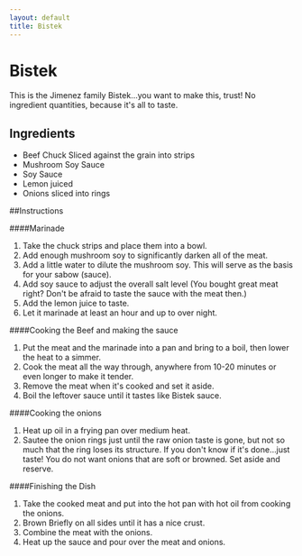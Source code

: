 ```yaml
---
layout: default
title: Bistek
---
```


Bistek
======================
This is the Jimenez family Bistek…you want to make this, trust!  No ingredient quantities, because it's all to taste.

## Ingredients


* Beef Chuck Sliced against the grain into strips
* Mushroom Soy Sauce
* Soy Sauce
* Lemon juiced
* Onions sliced into rings


##Instructions

####Marinade
1. Take the chuck strips and place them into a bowl.
2. Add enough mushroom soy to significantly darken all of the meat.
3. Add a little water to dilute the mushroom soy.  This will serve as the basis for your sabow (sauce).
4. Add soy sauce to adjust the overall salt level (You bought great meat right?  Don't be afraid to taste the sauce with the meat then.)
5. Add the lemon juice to taste.
6. Let it marinade at least an hour and up to over night.

####Cooking the Beef and making the sauce

1. Put the meat and the marinade into a pan and bring to a boil, then lower the heat to a simmer.
2. Cook the meat all the way through, anywhere from 10-20 minutes or even longer to make it tender.
3. Remove the meat when it's cooked and set it aside.
4. Boil the leftover sauce until it tastes like Bistek sauce.

####Cooking the onions
1. Heat up oil in a frying pan over medium heat.
2. Sautee the onion rings just until the raw onion taste is gone, but not so much that the ring loses its structure.  If you don't know if it's done…just taste!  You do not want onions that are soft or browned.  Set aside and reserve.

####Finishing the Dish
1. Take the cooked meat and put into the hot pan with hot oil from cooking the onions.
2. Brown Briefly on all sides until it has a nice crust.
3. Combine the meat with the onions.
4. Heat up the sauce and pour over the meat and onions.
